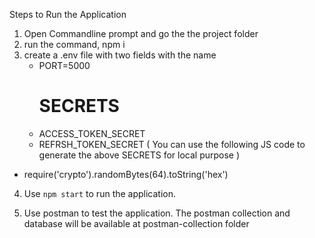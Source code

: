 
Steps to Run the Application

1. Open Commandline prompt and go the the project folder
2. run the command, npm i
3. create a .env file with two fields with the name
    - PORT=5000
      # SECRETS
    - ACCESS_TOKEN_SECRET
    - REFRSH_TOKEN_SECRET
 ( You can use the following JS code to generate the above SECRETS for local purpose )
 - require('crypto').randomBytes(64).toString('hex')

4. Use `npm start` to run the application.

5. Use postman to test the application. The postman collection and database will be 
   available at postman-collection folder